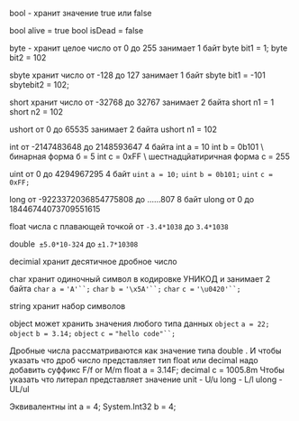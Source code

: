 bool - хранит значение true или false

bool alive = true
bool isDead = false

byte - хранит целое число от 0 до 255 занимает 1 байт
byte bit1 = 1;
byte bit2 = 102

sbyte хранит число от -128 до 127 занимает 1 байт
sbyte bit1 = -101
sbytebit2 = 102;

short хранит число от -32768 до 32767 занимает 2 байта
short n1 = 1
short n2 = 102

ushort от 0 до 65535 занимает 2 байта
ushort n1 = 102

int от -2147483648 до 2148593647 4 байта
int a = 10
int b = 0b101 \\ бинарная форма б = 5
int c = 0xFF \\ шестнадцйатиричная форма с = 255

uint от 0 до 4294967295 4 байт
`uint` `a = 10;`
`uint` `b = 0b101;`
`uint` `c = 0xFF;`

long от -9223372036854775808 до ......807  8 байт
ulong от 0 до 18446744073709551615

float числа с плавающей точкой от `-3.4*1038` до `3.4*1038`

double  `±5.0*10-324` до `±1.7*10308`

decimial хранит десятичное дробное число

char хранит одиночный символ в кодировке УНИКОД и занимает 2 байта
`char` `a =` `'A'``;`
`char` `b =` `'\x5A'``;`
`char` `c =` `'\u0420'``;`

string  хранит набор символов 

object может хранить значения любого типа данных 
`object` `a = 22;`
`object` `b = 3.14;`
`object` `c =` `"hello code"``;`

Дробные числа рассматриваются как значение типа double . И чтобы указать что дроб число представляет тип float или decimal надо добавить суффикс F/f or M/m
float a = 3.14F;
decimal c = 1005.8m
Чтобы указать что литерал представляет значение unit - U/u
long - L/l
ulong - UL/ul

Эквивалентны
int a = 4;
System.Int32 b = 4;

